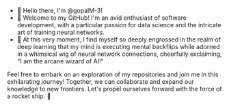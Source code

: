 - 👋 Hello there, I'm @gopalM-3!
- 👀 Welcome to my GitHub! I'm an avid enthusiast of software development, with a particular passion for data science and the intricate art of training neural networks.
- 🌱 At this very moment, I find myself so deeply engrossed in the realm of deep learning that my mind is executing mental backflips while adorned in a whimsical wig of neural network connections, cheerfully exclaiming, "I am the arcane wizard of AI!"

Feel free to embark on an exploration of my repositories and join me in this exhilarating journey! Together, we can collaborate and expand our knowledge to new frontiers. Let's propel ourselves forward with the force of a rocket ship. 🚀

<!---
gopalM-3/gopalM-3 is a ✨ special ✨ repository because its `README.md` (this file) appears on your GitHub profile.
You can click the Preview link to take a look at your changes.
--->
